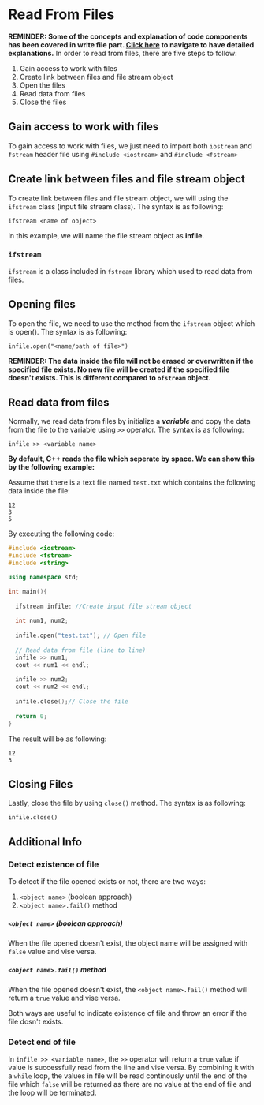 # Read From Files
**REMINDER: Some of the concepts and explanation of code components has been covered in write file part. [Click here](https://github.com/dicksontan2618/cpp-notes/blob/main/File%20Processing/write_file.md) to navigate to have detailed explanations.**
In order to read from files, there are five steps to follow:
1. Gain access to work with files
2. Create link between files and file stream object
3. Open the files
4. Read data from files
5. Close the files

## Gain access to work with files
To gain access to work with files, we just need to import both `iostream` and `fstream` header file using `#include <iostream>` and `#include <fstream>`

## Create link between files and file stream object
To create link between files and file stream object, we will using the `ifstream` class (input file stream class). The syntax is as following:

`ifstream <name of object>`

In this example, we will name the file stream object as **infile**.

### `ifstream`
`ifstream` is a class included in `fstream` library which used to read data from files.

## Opening files
To open the file, we need to use the method from the `ifstream` object which is open(). The syntax is as following:

`infile.open("<name/path of file>")`

**REMINDER: The data inside the file will not be erased or overwritten if the specified file exists. No new file will be created if the specified file doesn't exists. This is different compared to `ofstream` object.**

## Read data from files
Normally, we read data from files by initialize a ***variable*** and copy the data from the file to the variable using `>>` operator. The syntax is as following:

`infile >> <variable name>`

**By default, C++ reads the file which seperate by space. We can show this by the following example:**

Assume that there is a text file named `test.txt` which contains the following data inside the file:
```
12
3
5
```
By executing the following code:
```cpp
#include <iostream>
#include <fstream>
#include <string>

using namespace std;

int main(){
  
  ifstream infile; //Create input file stream object
  
  int num1, num2;
  
  infile.open("test.txt"); // Open file
 
  // Read data from file (line to line) 
  infile >> num1;
  cout << num1 << endl;
  
  infile >> num2;
  cout << num2 << endl;
  
  infile.close();// Close the file
  
  return 0;
}
```
The result will be as following:
```
12
3
```

## Closing Files
Lastly, close the file by using `close()` method. The syntax is as following:

`infile.close()`

## Additional Info
### Detect existence of file
To detect if the file opened exists or not, there are two ways:
1. `<object name>` (boolean approach)
2. `<object name>.fail()` method

##### `<object name>` (boolean approach)
When the file opened doesn't exist, the object name will be assigned with `false` value and vise versa.

##### `<object name>.fail()` method
When the file opened doesn't exist, the `<object name>.fail()` method will return a `true` value and vise versa.


Both ways are useful to indicate existence of file and throw an error if the file dosn't exists.

### Detect end of file
In `infile >> <variable name>`, the `>>` operator will return a `true` value if value is successfully read from the line and vise versa. By combining it with a `while` loop, the values in file will be read continously until the end of the file which `false` will be returned as there are no value at the end of file and the loop will be terminated.

